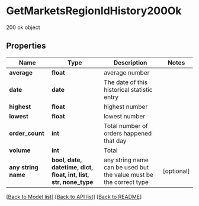 # GetMarketsRegionIdHistory200Ok

200 ok object

## Properties
Name | Type | Description | Notes
------------ | ------------- | ------------- | -------------
**average** | **float** | average number | 
**date** | **date** | The date of this historical statistic entry | 
**highest** | **float** | highest number | 
**lowest** | **float** | lowest number | 
**order_count** | **int** | Total number of orders happened that day | 
**volume** | **int** | Total | 
**any string name** | **bool, date, datetime, dict, float, int, list, str, none_type** | any string name can be used but the value must be the correct type | [optional]

[[Back to Model list]](../README.md#documentation-for-models) [[Back to API list]](../README.md#documentation-for-api-endpoints) [[Back to README]](../README.md)


